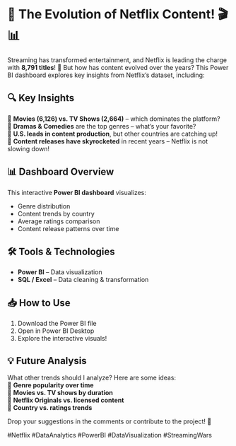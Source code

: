 # 🚀 The Evolution of Netflix Content! 🎬📊  

Streaming has transformed entertainment, and Netflix is leading the charge with **8,791 titles**! 🍿 But how has content evolved over the years? This Power BI dashboard explores key insights from Netflix’s dataset, including:  

## 🔍 Key Insights  
📌 **Movies (6,126) vs. TV Shows (2,664)** – which dominates the platform?  
📌 **Dramas & Comedies** are the top genres – what’s your favorite?  
📌 **U.S. leads in content production**, but other countries are catching up!  
📌 **Content releases have skyrocketed** in recent years – Netflix is not slowing down!  

## 📊 Dashboard Overview  
This interactive **Power BI dashboard** visualizes:  
- Genre distribution  
- Content trends by country  
- Average ratings comparison  
- Content release patterns over time  

## 🛠️ Tools & Technologies  
- **Power BI** – Data visualization  
- **SQL / Excel** – Data cleaning & transformation   

## 📥 How to Use  
1. Download the Power BI file  
2. Open in Power BI Desktop  
3. Explore the interactive visuals!  

## 💡 Future Analysis  
What other trends should I analyze? Here are some ideas:  
🔹 **Genre popularity over time**  
🔹 **Movies vs. TV shows by duration**  
🔹 **Netflix Originals vs. licensed content**  
🔹 **Country vs. ratings trends**  

Drop your suggestions in the comments or contribute to the project! 🚀  

#Netflix #DataAnalytics #PowerBI #DataVisualization #StreamingWars  
